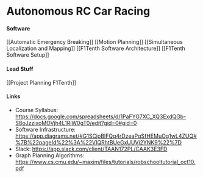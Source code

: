 # Autonomous RC Car Racing

#### **Software**
[[Automatic Emergency Breaking]]
[[Motion Planning]]
[[Simultaneous Localization and Mapping]]
[[F1Tenth Software Architecture]]
[[F1Tenth Software Setup]]

#### **Lead Stuff**
[[Project Planning F1Tenth]]

#### **Links**
- Course Syllabus: https://docs.google.com/spreadsheets/d/1PaFYG7XC_XQ3ExdQGb-S8oJzzixoMOVjh4L1RjW0gT0/edit?gid=0#gid=0
- Software Infrastructure: https://app.diagrams.net/#G1SCjoBlFQq4rDzeaPqSfHEMuOg1wL4ZUQ#%7B%22pageId%22%3A%22VIQRhtBUeGxUUVi2YNK9%22%7D
- Slack: https://app.slack.com/client/TAAN172PL/CAAK3E3FD
- Graph Planning Algorithms: https://www.cs.cmu.edu/~maxim/files/tutorials/robschooltutorial_oct10.pdf